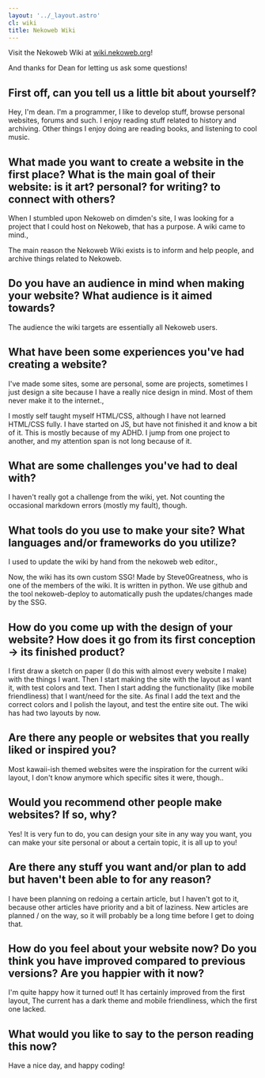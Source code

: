```yaml
---
layout: '../_layout.astro'
cl: wiki
title: Nekoweb Wiki
---
```


Visit the Nekoweb Wiki at [wiki.nekoweb.org](https://wiki.nekoweb.org/)!

And thanks for Dean for letting us ask some questions!

## First off, can you tell us a little bit about yourself?
Hey, I'm dean. I'm a programmer, I like to develop stuff, browse personal websites, forums and such. I enjoy reading stuff related to history and archiving. Other things I enjoy doing are reading books, and listening to cool music.

## What made you want to create a website in the first place? What is the main goal of their website: is it art? personal? for writing? to connect with others?
When I stumbled upon Nekoweb on dimden's site, I was looking for a project that I could host on Nekoweb, that has a purpose. A wiki came to mind.,

The main reason the Nekoweb Wiki exists is to inform and help people, and archive things related to Nekoweb.

## Do you have an audience in mind when making your website? What audience is it aimed towards?
The audience the wiki targets are essentially all Nekoweb users.

## What have been some experiences you've had creating a website?
I've made some sites, some are personal, some are projects, sometimes I just design a site because I have a really nice design in mind. Most of them never make it to the internet.,

I mostly self taught myself HTML/CSS, although I have not learned HTML/CSS fully. I have started on JS, but have not finished it and know a bit of it. This is mostly because of my ADHD. I jump from one project to another, and my attention span is not long because of it.

## What are some challenges you've had to deal with?
I haven't really got a challenge from the wiki, yet. Not counting the occasional markdown errors (mostly my fault), though.

## What tools do you use to make your site? What languages and/or frameworks do you utilize?
I used to update the wiki by hand from the nekoweb web editor.,

Now, the wiki has its own custom SSG! Made by Steve0Greatness, who is one of the members of the wiki. It is written in python. We use github and the tool nekoweb-deploy to automatically push the updates/changes made by the SSG.

## How do you come up with the design of your website? How does it go from its first conception -> its finished product?
I first draw a sketch on paper (I do this with almost every website I make) with the things I want. Then I start making the site with the layout as I want it, with test colors and text. Then I start adding the functionality (like mobile friendliness) that I want/need for the site. As final I add the text and the correct colors and I polish the layout, and test the entire site out. The wiki has had two layouts by now.

## Are there any people or websites that you really liked or inspired you?
Most kawaii-ish themed websites were the inspiration for the current wiki layout, I don't know anymore which specific sites it were, though..

## Would you recommend other people make websites? If so, why?
Yes! It is very fun to do, you can design your site in any way you want, you can make your site personal or about a certain topic, it is all up to you!

## Are there any stuff you want and/or plan to add but haven't been able to for any reason?
I have been planning on redoing a certain article, but I haven't got to it, because other articles have priority and a bit of laziness. New articles are planned / on the way, so it will probably be a long time before I get to doing that.

## How do you feel about your website now? Do you think you have improved compared to previous versions? Are you happier with it now?
I'm quite happy how it turned out! It has certainly improved from the first layout, The current has a dark theme and mobile friendliness, which the first one lacked.

## What would you like to say to the person reading this now?
Have a nice day, and happy coding!